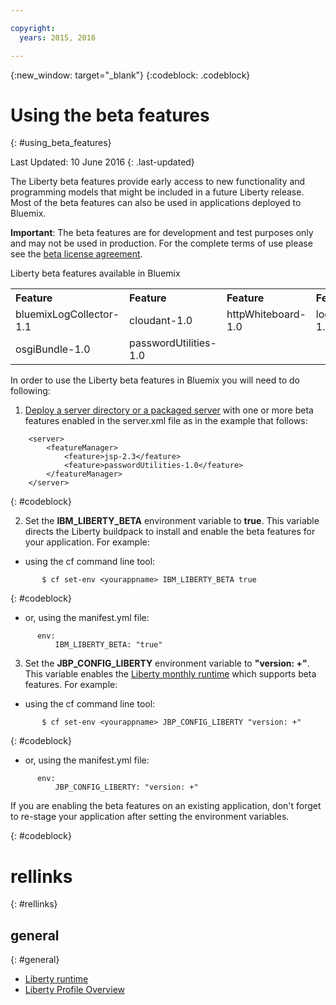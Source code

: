 ```yaml
---

copyright:
  years: 2015, 2016

---
```


{:new_window: target="_blank"}
{:codeblock: .codeblock}

# Using the beta features
{: #using_beta_features}

Last Updated: 10 June 2016
{: .last-updated}

The Liberty beta features provide early access to new functionality and programming models that might be included in a future Liberty release. Most of the beta features can also be used in applications deployed to Bluemix.

**Important**: The beta features are for development and test purposes only and may not be used in production. For the complete terms of use please see the [beta license agreement](http://public.dhe.ibm.com/ibmdl/export/pub/software/websphere/wasdev/downloads/wlp/beta/lafiles/en.html).

Liberty beta features available in Bluemix
<table>
<tr>
<th align="left">Feature</th>
<th align="left">Feature</th>
<th align="left">Feature</th>
<th align="left">Feature</th>
</tr>

<tr>
<td>bluemixLogCollector-1.1</td>
<td>cloudant-1.0</td>
<td>httpWhiteboard-1.0</td>
<td>logstashCollector-1.1</td>
</tr>

<tr>
<td>osgiBundle-1.0</td>
<td>passwordUtilities-1.0</td>
<td></td>
<td></td>
<td></td>
</tr>

</table>

In order to use the Liberty beta features in Bluemix you will need to do following:

1. [Deploy a server directory or a packaged server](optionsForPushing.html) with one or more beta features enabled in the server.xml file as in the example that follows:
```
    <server>
        <featureManager>
            <feature>jsp-2.3</feature>
            <feature>passwordUtilities-1.0</feature>
        </featureManager>
    </server>
```
{: #codeblock}

2.  Set the **IBM_LIBERTY_BETA** environment variable to **true**. This variable directs the Liberty buildpack to install and enable the beta features for your application.  For example:
  * using the cf command line tool:
```
       $ cf set-env <yourappname> IBM_LIBERTY_BETA true
```
{: #codeblock}

  * or, using the manifest.yml file:
```
      env:
          IBM_LIBERTY_BETA: "true"
```

3. Set the **JBP_CONFIG_LIBERTY** environment variable to **"version: +"**. This variable enables the [Liberty monthly runtime](buildpackDefaults.html#liberty_versions) which supports beta features. For example:
  * using the cf command line tool:
```
       $ cf set-env <yourappname> JBP_CONFIG_LIBERTY "version: +"
```
{: #codeblock}

  * or, using the manifest.yml file:
```
      env:
          JBP_CONFIG_LIBERTY: "version: +"
```

If you are enabling the beta features on an existing application, don't forget to re-stage your application after setting the environment variables.

{: #codeblock}

# rellinks
{: #rellinks}
## general
{: #general}
* [Liberty runtime](index.html)
* [Liberty Profile Overview](http://www-01.ibm.com/support/knowledgecenter/SSAW57_8.5.5/com.ibm.websphere.wlp.nd.doc/ae/cwlp_about.html)
